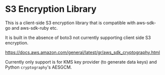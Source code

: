 # S3 Encryption Library

This is a client-side S3 encryption library that is compatible with aws-sdk-go and aws-sdk-ruby etc.

It is built in the absence of boto3 not currently supporting client side S3 encryption.

https://docs.aws.amazon.com/general/latest/gr/aws_sdk_cryptography.html

Currently only support is for KMS key provider (to generate data keys) and Python `cryptography`'s AESGCM.
